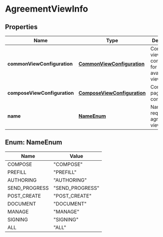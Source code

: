 
# AgreementViewInfo

## Properties
Name | Type | Description | Notes
------------ | ------------- | ------------- | -------------
**commonViewConfiguration** | [**CommonViewConfiguration**](CommonViewConfiguration.md) | Common view configuration for all the available views |  [optional]
**composeViewConfiguration** | [**ComposeViewConfiguration**](ComposeViewConfiguration.md) | Compose page view configuration |  [optional]
**name** | [**NameEnum**](#NameEnum) | Name of the requested agreement view |  [optional]


<a name="NameEnum"></a>
## Enum: NameEnum
Name | Value
---- | -----
COMPOSE | &quot;COMPOSE&quot;
PREFILL | &quot;PREFILL&quot;
AUTHORING | &quot;AUTHORING&quot;
SEND_PROGRESS | &quot;SEND_PROGRESS&quot;
POST_CREATE | &quot;POST_CREATE&quot;
DOCUMENT | &quot;DOCUMENT&quot;
MANAGE | &quot;MANAGE&quot;
SIGNING | &quot;SIGNING&quot;
ALL | &quot;ALL&quot;



